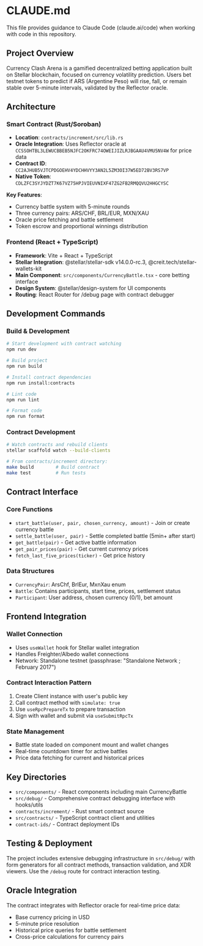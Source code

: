 # CLAUDE.md

This file provides guidance to Claude Code (claude.ai/code) when working with code in this repository.

## Project Overview

Currency Clash Arena is a gamified decentralized betting application built on Stellar blockchain, focused on currency volatility prediction. Users bet testnet tokens to predict if ARS (Argentine Peso) will rise, fall, or remain stable over 5-minute intervals, validated by the Reflector oracle.

## Architecture

### Smart Contract (Rust/Soroban)
- **Location**: `contracts/increment/src/lib.rs`
- **Oracle Integration**: Uses Reflector oracle at `CCSSOHTBL3LEWUCBBEB5NJFC2OKFRC74OWEIJIZLRJBGAAU4VMU5NV4W` for price data
- **Contract ID**: `CC2AJHUB5VJTCPDGOEHV4YDCHHVYY3AN2L5ZM3OI37W5ED72BV3RS7VP`
- **Native Token**: `CDLZFC3SYJYDZT7K67VZ75HPJVIEUVNIXF47ZG2FB2RMQQVU2HHGCYSC`

**Key Features**:
- Currency battle system with 5-minute rounds
- Three currency pairs: ARS/CHF, BRL/EUR, MXN/XAU
- Oracle price fetching and battle settlement
- Token escrow and proportional winnings distribution

### Frontend (React + TypeScript)
- **Framework**: Vite + React + TypeScript
- **Stellar Integration**: @stellar/stellar-sdk v14.0.0-rc.3, @creit.tech/stellar-wallets-kit
- **Main Component**: `src/components/CurrencyBattle.tsx` - core betting interface
- **Design System**: @stellar/design-system for UI components
- **Routing**: React Router for /debug page with contract debugger

## Development Commands

### Build & Development
```bash
# Start development with contract watching
npm run dev

# Build project  
npm run build

# Install contract dependencies
npm run install:contracts

# Lint code
npm run lint

# Format code
npm run format
```

### Contract Development
```bash
# Watch contracts and rebuild clients
stellar scaffold watch --build-clients

# From contracts/increment directory:
make build        # Build contract
make test         # Run tests
```

## Contract Interface

### Core Functions
- `start_battle(user, pair, chosen_currency, amount)` - Join or create currency battle
- `settle_battle(user, pair)` - Settle completed battle (5min+ after start)
- `get_battle(pair)` - Get active battle information
- `get_pair_prices(pair)` - Get current currency prices
- `fetch_last_five_prices(ticker)` - Get price history

### Data Structures
- `CurrencyPair`: ArsChf, BrlEur, MxnXau enum
- `Battle`: Contains participants, start time, prices, settlement status
- `Participant`: User address, chosen currency (0/1), bet amount

## Frontend Integration

### Wallet Connection
- Uses `useWallet` hook for Stellar wallet integration
- Handles Freighter/Albedo wallet connections
- Network: Standalone testnet (passphrase: "Standalone Network ; February 2017")

### Contract Interaction Pattern
1. Create Client instance with user's public key
2. Call contract method with `simulate: true`
3. Use `useRpcPrepareTx` to prepare transaction
4. Sign with wallet and submit via `useSubmitRpcTx`

### State Management
- Battle state loaded on component mount and wallet changes
- Real-time countdown timer for active battles
- Price data fetching for current and historical prices

## Key Directories

- `src/components/` - React components including main CurrencyBattle
- `src/debug/` - Comprehensive contract debugging interface with hooks/utils
- `contracts/increment/` - Rust smart contract source
- `src/contracts/` - TypeScript contract client and utilities
- `contract-ids/` - Contract deployment IDs

## Testing & Deployment

The project includes extensive debugging infrastructure in `src/debug/` with form generators for all contract methods, transaction validation, and XDR viewers. Use the `/debug` route for contract interaction testing.

## Oracle Integration

The contract integrates with Reflector oracle for real-time price data:
- Base currency pricing in USD
- 5-minute price resolution
- Historical price queries for battle settlement
- Cross-price calculations for currency pairs